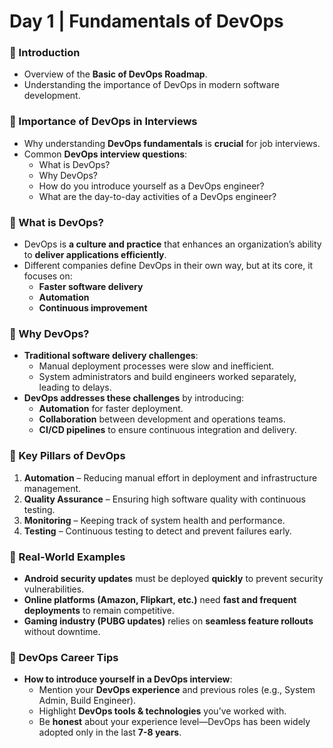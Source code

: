# Day 1 | Fundamentals of DevOps 

### 📌 Introduction  
- Overview of the **Basic of DevOps Roadmap**.  
- Understanding the importance of DevOps in modern software development.  

### 📌 Importance of DevOps in Interviews  
- Why understanding **DevOps fundamentals** is **crucial** for job interviews.  
- Common **DevOps interview questions**:  
  - What is DevOps?  
  - Why DevOps?  
  - How do you introduce yourself as a DevOps engineer?  
  - What are the day-to-day activities of a DevOps engineer?  

### 📌 What is DevOps?  
- DevOps is **a culture and practice** that enhances an organization’s ability to **deliver applications efficiently**.  
- Different companies define DevOps in their own way, but at its core, it focuses on:  
  - **Faster software delivery**  
  - **Automation**  
  - **Continuous improvement**  

### 📌 Why DevOps?  
- **Traditional software delivery challenges**:  
  - Manual deployment processes were slow and inefficient.  
  - System administrators and build engineers worked separately, leading to delays.  
- **DevOps addresses these challenges** by introducing:  
  - **Automation** for faster deployment.  
  - **Collaboration** between development and operations teams.  
  - **CI/CD pipelines** to ensure continuous integration and delivery.  

### 📌 Key Pillars of DevOps  
1. **Automation** – Reducing manual effort in deployment and infrastructure management.  
2. **Quality Assurance** – Ensuring high software quality with continuous testing.  
3. **Monitoring** – Keeping track of system health and performance.  
4. **Testing** – Continuous testing to detect and prevent failures early.  

### 📌 Real-World Examples  
- **Android security updates** must be deployed **quickly** to prevent security vulnerabilities.  
- **Online platforms (Amazon, Flipkart, etc.)** need **fast and frequent deployments** to remain competitive.  
- **Gaming industry (PUBG updates)** relies on **seamless feature rollouts** without downtime.  

### 📌 DevOps Career Tips  
- **How to introduce yourself in a DevOps interview**:  
  - Mention your **DevOps experience** and previous roles (e.g., System Admin, Build Engineer).  
  - Highlight **DevOps tools & technologies** you’ve worked with.  
  - Be **honest** about your experience level—DevOps has been widely adopted only in the last **7-8 years**.  
